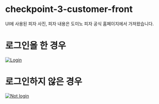 # checkpoint-3-customer-front

UI에 사용된 피자 사진, 피자 내용은 도미노 피자 공식 홈페이지에서 가져왔습니다.

# 로그인을 한 경우

[![Login](http://img.youtube.com/vi/PpMXR6X0O6k/0.jpg)](https://youtu.be/PpMXR6X0O6k?t=0s)






# 로그인하지 않은 경우

[![Not login](http://img.youtube.com/vi/WDqmtIZ8TGc/0.jpg)](https://youtu.be/WDqmtIZ8TGc?t=0s)

